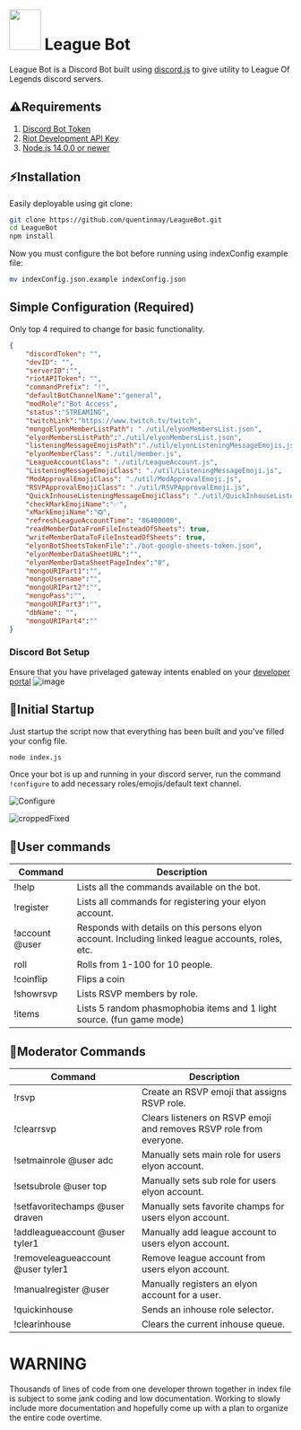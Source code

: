# <img src="https://user-images.githubusercontent.com/73214439/107867603-2d749500-6e31-11eb-821e-08893c3e54ad.png" width="56" height="72"> League Bot 

League Bot is a Discord Bot built using [discord.js](https://discord.js.org) to give utility to League Of Legends discord servers.

## ⚠Requirements
1. [Discord Bot Token](https://discordjs.guide/preparations/setting-up-a-bot-application.html#creating-your-bot)
2. [Riot Development API Key](https://developer.riotgames.com/)
3. [Node.js 14.0.0 or newer](https://nodejs.org/)

## ⚡Installation

Easily deployable using git clone:

```bash
git clone https://github.com/quentinmay/LeagueBot.git
cd LeagueBot
npm install
```
Now you must configure the bot before running using indexConfig example file:
```bash
mv indexConfig.json.example indexConfig.json
```
## Simple Configuration (Required)
Only top 4 required to change for basic functionality.

```json
{
    "discordToken": "",
    "devID": "",
    "serverID":"",
    "riotAPIToken": "",
    "commandPrefix": "!",
    "defaultBotChannelName":"general",
    "modRole":"Bot Access",
    "status":"STREAMING",
    "twitchLink":"https://www.twitch.tv/twitch",
    "mongoElyonMemberListPath": "./util/elyonMembersList.json",
    "elyonMembersListPath":"./util/elyonMembersList.json",
    "listeningMessageEmojisPath":"./util/elyonListeningMessageEmojis.json",
    "elyonMemberClass": "./util/member.js", 
    "LeagueAccountClass": "./util/LeagueAccount.js", 
    "ListeningMessageEmojiClass": "./util/ListeningMessageEmoji.js", 
    "ModApprovalEmojiClass": "./util/ModApprovalEmoji.js", 
    "RSVPApprovalEmojiClass": "./util/RSVPApprovalEmoji.js",
    "QuickInhouseListeningMessageEmojiClass": "./util/QuickInhouseListeningMessageEmoji.js",
    "checkMarkEmojiName":"✅",
    "xMarkEmojiName":"❎",
    "refreshLeagueAccountTime": "86400000",
    "readMemberDataFromFileInsteadOfSheets": true,
    "writeMemberDataToFileInsteadOfSheets": true,
    "elyonBotSheetsTokenFile":"./bot-google-sheets-token.json",
    "elyonMemberDataSheetURL":"",
    "elyonMemberDataSheetPageIndex":"0",
    "mongoURIPart1":"",
    "mongoUsername":"",
    "mongoURIPart2":"",
    "mongoPass":"",
    "mongoURIPart3":"",
    "dbName": "",
    "mongoURIPart4":""
}
```

### Discord Bot Setup
Ensure that you have privelaged gateway intents enabled on your [developer portal](https://discord.com/developers/applications)
![image](https://user-images.githubusercontent.com/73214439/115173596-7e487a00-a07c-11eb-9877-f2cf1441ee75.png)

## 🚀Initial Startup
Just startup the script now that everything has been built and you've filled your config file.
```bash
node index.js
```
Once your bot is up and running in your discord server, run the command ```!configure``` to add necessary roles/emojis/default text channel.

![Configure](https://user-images.githubusercontent.com/73214439/107845002-141a0d00-6d8d-11eb-9a53-2135e9ebcbf3.png)

![croppedFixed](https://user-images.githubusercontent.com/73214439/124219394-259c5100-dab1-11eb-87fb-4c3241bccb91.gif)

## 📝User commands
| Command        | Description                                                                                        |
|----------------|----------------------------------------------------------------------------------------------------|
| !help          | Lists all the commands available on the bot.                                                       |
| !register      | Lists all commands for registering your elyon account.                                             |
| !account @user | Responds with details on this persons elyon account. Including linked league accounts, roles, etc. |
| roll           | Rolls from 1-100 for 10 people.                                                                    |
| !coinflip      | Flips a coin                                                                                       |
| !showrsvp      | Lists RSVP members by role.                                                                        |
| !items         | Lists 5 random phasmophobia items and 1 light source. (fun game mode)                              |
## 📝Moderator Commands
| Command                           | Description                                                         |
|-----------------------------------|---------------------------------------------------------------------|
| !rsvp                             | Create an RSVP emoji that assigns RSVP role.                        |
| !clearrsvp                        | Clears listeners on RSVP emoji and removes RSVP role from everyone. |
| !setmainrole @user adc            | Manually sets main role for users elyon account.                    |
| !setsubrole @user top             | Manually sets sub role for users elyon account.                     |
| !setfavoritechamps @user draven   | Manually sets favorite champs for users elyon account.              |
| !addleagueaccount @user tyler1    | Manually add league account to users elyon account.                 |
| !removeleagueaccount @user tyler1 | Remove league account from users elyon account.                     |
| !manualregister @user             | Manually registers an elyon account for a user.                     |
| !quickinhouse                     | Sends an inhouse role selector.                                     |
| !clearinhouse                     | Clears the current inhouse queue.                                   |
# WARNING
Thousands of lines of code from one developer thrown together in index file is subject to some jank coding and low documentation. Working to slowly include more documentation and hopefully come up with a plan to organize the entire code overtime.
